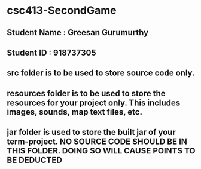 # csc413-SecondGame

## Student Name  : Greesan Gurumurthy
## Student ID    : 918737305


## src folder is to be used to store source code only.

## resources folder is to be used to store the resources for your project only. This includes images, sounds, map text files, etc.

## jar folder is used to store the built jar of your term-project. NO SOURCE CODE SHOULD BE IN THIS FOLDER. DOING SO WILL CAUSE POINTS TO BE DEDUCTED
